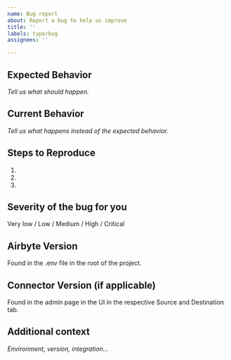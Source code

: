 ```yaml
---
name: Bug report
about: Report a bug to help us improve
title: ''
labels: type/bug
assignees: ''

---
```


## Expected Behavior
*Tell us what should happen.*

## Current Behavior
*Tell us what happens instead of the expected behavior.*

## Steps to Reproduce
1.
1.
1.

## Severity of the bug for you
Very low / Low / Medium / High / Critical

## Airbyte Version
Found in the .env file in the root of the project.

## Connector Version (if applicable)
Found in the admin page in the UI in the respective Source and Destination tab.

## Additional context
*Environment, version, integration...*
